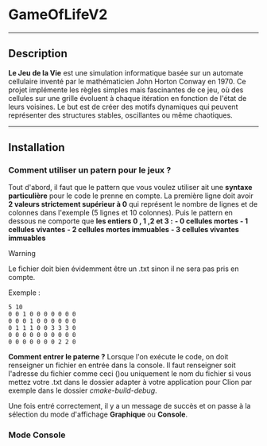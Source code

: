 # **GameOfLifeV2**

---

## **Description**
**Le Jeu de la Vie** est une simulation informatique basée sur un automate cellulaire inventé par le mathématicien John Horton Conway en 1970. Ce projet implémente les règles simples mais fascinantes de ce jeu, où des cellules sur une grille évoluent à chaque itération en fonction de l'état de leurs voisines. Le but est de créer des motifs dynamiques qui peuvent représenter des structures stables, oscillantes ou même chaotiques.

---

## **Installation**

### **Comment utiliser un patern pour le jeux ?**
Tout d'abord, il faut que le pattern que vous voulez utiliser ait une **syntaxe particulière** pour le code le prenne en compte. La première ligne doit avoir **2 valeurs strictement supérieur à 0** qui représent le nombre de lignes et de colonnes dans l'exemple (5 lignes et 10 colonnes). 
Puis le pattern en dessous ne comporte que **les entiers 0 , 1 ,2 et 3 :**
**- 0 cellules mortes**
**- 1 cellules vivantes**
**- 2 cellules mortes immuables**
**- 3 cellules vivantes immuables**

> [!WARNING]
> Le fichier doit bien évidemment être un .txt sinon il ne sera pas pris en compte.

Exemple : 
```plaintext
5 10
0 0 1 0 0 0 0 0 0 0
0 0 0 1 0 0 0 0 0 0
0 1 1 1 0 0 3 3 3 0
0 0 0 0 0 0 0 0 0 0
0 0 0 0 0 0 0 2 2 0
````

**Comment entrer le paterne ?**
Lorsque l'on exécute le code, on doit renseigner un fichier en entrée dans la console. Il faut renseigner soit l'adresse du fichier comme ceci ()ou uniquement le nom du fichier si vous mettez votre .txt dans le dossier adapter à votre application pour Clion par exemple dans le dossier *cmake-build-debug*.

Une fois entré correctement, il y a un message de succès et on passe à la sélection du mode d'affichage **Graphique** ou **Console**.

### **Mode Console**
